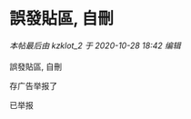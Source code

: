 # 誤發貼區, 自刪


<i class="pstatus"> 本帖最后由 kzklot_2 于 2020-10-28 18:42 编辑 </i><br />
<br />
誤發貼區, 自刪

存广告举报了

已举报
